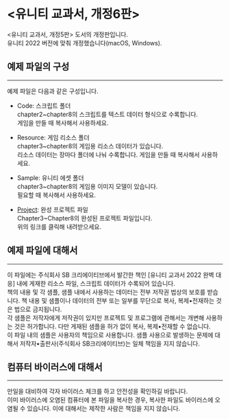 <유니티 교과서, 개정6판>
=======================

<유니티 교과서, 개정5판> 도서의 개정판입니다.<br/>
유니티 2022 버전에 맞춰 개정했습니다(macOS, Windows).<br/>

## 예제 파일의 구성
---
예제 파일은 다음과 같은 구성입니다.

- Code: 스크립트 폴더<br/>
chapter2~chapter8의 스크립트를 텍스트 데이터 형식으로 수록합니다.<br/>
게임을 만들 때 복사해서 사용하세요. 

- Resource: 게임 리소스 폴더<br/>
chapter3~chapter8의 게임용 리소스 데이터가 있습니다.<br/>
리소스 데이터는 장마다 폴더에 나눠 수록합니다. 
게임을 만들 때 복사해서 사용하세요.

- Sample: 유니티 에셋 폴더<br/>
chapter3~chapter8의 게임용 이미지 모델이 있습니다.<br/>
필요할 때 복사해서 사용하세요.

- [Project](https://github.com/gilbutITbook/080355/releases/download/v.1/project.zip): 완성 프로젝트 파일<br/>
Chapter3~Chapter8의 완성된 프로젝트 파일입니다.<br/>
위의 링크를 클릭해 내려받으세요.

## 예제 파일에 대해서
---
이 파일에는 주식회사 SB 크리에이티브에서 발간한 책인 [유니티 교과서 2022 완벽 대응] 내에 게재한 리소스 파일, 스크립트 데이터가 수록되어 있습니다.<br/>
책의 내용 및 각 샘플, 샘플 내에서 사용하는 데이터는 전부 저작권 법상의 보호를 받습니다. 책 내용 및 샘플이나 데이터의 전부 또는 일부를 무단으로 복사, 복제•전재하는 것은 법으로 금지됩니다.<br/>
각 샘플은 저작자에게 저작권이 있지만 프로젝트 및 프로그램에 관해서는 개변해 사용하는 것은 허가합니다. 다만 게재된 샘플을 허가 없이 복사, 복제•전재할 수 없습니다.<br/>
이 파일 내의 샘플은 사용자의 책임으로 사용합니다. 샘플 사용으로 발생하는 문제에 대해서 저작자•출판사(주식회사 SB크리에이티브)는 일체 책임을 지지 않습니다.

## 컴퓨터 바이러스에 대해서
---
만일을 대비하여 각자 바이러스 체크를 하고 안전성을 확인하길 바랍니다.<br/>
이미 바이러스에 오염된 컴퓨터에 본 파일을 복사한 경우, 복사한 파일도 바이러스에 오염될 수 있습니다. 이에 대해서는 제작한 사람은 책임을 지지 않습니다.
